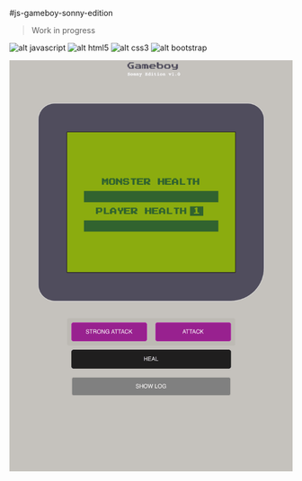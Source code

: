#js-gameboy-sonny-edition

> Work in progress

![alt javascript](https://img.shields.io/badge/Made%20with-Javascript-%23F7DF1E?style=flat-square&logo=javascript)
![alt html5](https://img.shields.io/badge/Made%20with-HTML5-%23E34F26?style=flat-square&logo=html5)
![alt css3](https://img.shields.io/badge/Made%20with-CSS3-%231572B6?style=flat-square&logo=css3&logoColor=%231572B6)
![alt bootstrap](https://img.shields.io/badge/Made%20with-Bootstrap%204-%23563D7C?style=flat-square&logo=bootstrap&logoColor=%23563D7C)

![alt text](images/preview.png)
